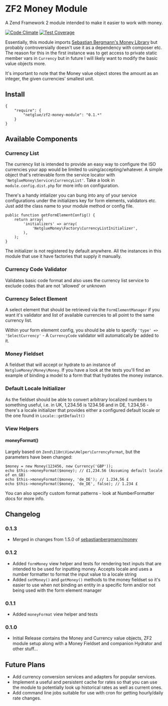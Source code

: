 # ZF2 Money Module

A Zend Framework 2 module intended to make it easier to work with money.

[![Code Climate](https://codeclimate.com/github/netglue/ZF2-Money-Module/badges/gpa.svg)](https://codeclimate.com/github/netglue/ZF2-Money-Module) [![Test Coverage](https://codeclimate.com/github/netglue/ZF2-Money-Module/badges/coverage.svg)](https://codeclimate.com/github/netglue/ZF2-Money-Module)

Essentially, this module imports [Sebastian Bergmann's Money Library](https://github.com/sebastianbergmann/money) but probably controversially doesn't use it as a dependency with composer etc. The reason for this in the first instance was to get access to private static member vars in `Currency` but in future I will likely want to modify the basic value objects more.

It's important to note that the Money value object stores the amount as an integer, the given currencies' smallest unit.

## Install

	{
		"require": {
			"netglue/zf2-money-module": "0.1.*"
		}
	}

## Available Components

### Currency List

The currency list is intended to provide an easy way to configure the ISO currencies your app would be limited to using/accepting/whatever. A simple object that's retrievable form the service locator with `'NetglueMoney\Service\CurrencyList'`. Take a look in `module.config.dist.php` for more info on configuration.

There's a handy intializer you can bung into any of your service configurations under the initializers key for form elements, validators etc. Just add the class name to your module method or config file.

	public function getFormElementConfig() {
		return array(
			'initializers' => array(
				'NetglueMoney\Factory\CurrencyListInitializer',
			),
		);
	}

The initializer is not registered by default anywhere. All the instances in this module that use it have factories that supply it manually.

### Currency Code Validator

Validates basic code format and also uses the currency list service to exclude codes that are not 'allowed' or unknown

### Currency Select Element

A select element that should be retrieved via the `FormElementManager` if you want it's validator and list of available currencies to all point to the same currency list.

Within your form elememt config, you should be able to specify `'type' => 'SelectCurrency'` - A `CurrencyCode` validator will automatically be added to it.

### Money Fieldset

A fieldset that will accept or hydrate to an instance of `NetglueMoney\Money\Money`. If you have a look at the tests you'll find an example of binding a model to a form that that hydrates the money instance.

### Default Locale Initializer

As the fieldset should be able to convert arbitrary localized numbers to something useful, i.e. in UK, 1,234.56 is 1234.56 and in DE, 1.234,56 - there's a locale initializer that provides either a configured default locale or the one found in `Locale::getDefault()`

### View Helpers

#### moneyFormat()

Largely based on `Zend\I18n\View\Helper\CurrencyFormat`, but the parameters have been changed:
	
	$money = new Money(123456, new Currency('GBP'));
	echo $this->moneyFormat($money); // £1,234.56 (Assuming default locale of en_GB)
	echo $this->moneyFormat($money, 'de_DE'); // 1.234,56 £
	echo $this->moneyFormat($money, 'de_DE', false); // 1.234 £
	
You can also specify custom format patterns - look at NumberFormatter docs for more info.

## Changelog

### 0.1.3
* Merged in changes from 1.5.0 of [sebastianbergmann/money](https://github.com/sebastianbergmann/money)

### 0.1.2
* Added `formMoney` view helper and tests for rendering text inputs that are intended to be used for inputting money. Accepts locale and uses a number formatter to format the input value to a locale string
* Added `setMoney()` and `getMoney()` methods to the money fieldset so it's easier to use when not binding an entity in a specific form and/or not being used with the form element manager


### 0.1.1
* Added `moneyFormat` view helper and tests

### 0.1.0
* Initial Release contains the Money and Currency value objects, ZF2 module setup along with a Money Fieldset and companion Hydrator and other stuff...


## Future Plans

* Add currency conversion services and adapters for popular services.
* Implement a useful and persistent cache for rates so that you can use the module to potentially look up historical rates as well as current ones.
* Add command line jobs suitable for use with cron for getting hourly/daily rate changes.
